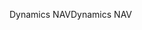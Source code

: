 <span data-ttu-id="ae819-101">Dynamics NAV</span><span class="sxs-lookup"><span data-stu-id="ae819-101">Dynamics NAV</span></span>
